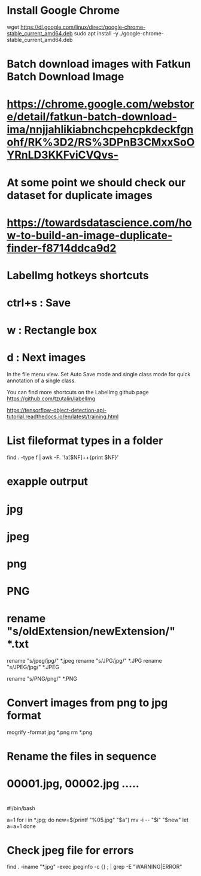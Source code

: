 


# Install Google Chrome

wget https://dl.google.com/linux/direct/google-chrome-stable_current_amd64.deb
sudo apt install -y ./google-chrome-stable_current_amd64.deb


# Batch download images with Fatkun Batch Download Image
# https://chrome.google.com/webstore/detail/fatkun-batch-download-ima/nnjjahlikiabnchcpehcpkdeckfgnohf/RK%3D2/RS%3DPnB3CMxxSoOYRnLD3KKFviCVQvs-

# At some point we should check our dataset for duplicate images
# https://towardsdatascience.com/how-to-build-an-image-duplicate-finder-f8714ddca9d2


# LabelImg hotkeys shortcuts

# ctrl+s  : Save
# w	: Rectangle box
# d : Next images

In the file menu view. Set Auto Save mode and single class mode for quick annotation of a single class.

You can find more shortcuts on the LabelImg github page https://github.com/tzutalin/labelImg





https://tensorflow-object-detection-api-tutorial.readthedocs.io/en/latest/training.html

# List fileformat types in a folder
find . -type f | awk -F. '!a[$NF]++{print $NF}'

# exapple outrput
# jpg
# jpeg
# png
# PNG



# rename "s/oldExtension/newExtension/" *.txt

rename "s/jpeg/jpg/" *.jpeg
rename "s/JPG/jpg/" *.JPG
rename "s/JPEG/jpg/" *.JPEG

rename "s/PNG/png/" *.PNG


# Convert images from png to jpg format
mogrify -format jpg *.png
rm *.png




# Rename the files in sequence
# 00001.jpg, 00002.jpg .....
#

#!/bin/bash

a=1
for i in *.jpg; do
  new=$(printf "%05.jpg" "$a") 
  mv -i -- "$i" "$new"
  let a=a+1
done



# Check jpeg file for errors
find . -iname "*.jpg" -exec jpeginfo -c {} \; | grep -E "WARNING|ERROR"


